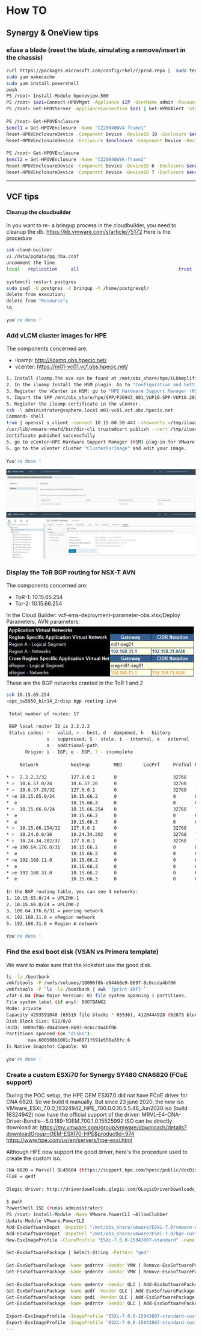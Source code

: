 # How TO

## Synergy & OneView tips
### efuse a blade (reset the blade, simulating a remove/insert in the chassis)
```bash
curl https://packages.microsoft.com/config/rhel/7/prod.repo |  sudo tee /etc/yum.repos.d/microsoft.repo
sudo yum makecache
sudo yum install powershell
pwsh
PS /root> Install-Module hponeview.500
PS /root> $az1=Connect-HPOVMgmt -Appliance $IP -UserName admin -Password PASSWORD
PS /root> Get-HPOVServer -ApplianceConnection $az1 | Get-HPOVAlert -State active | Set-HPOVAlert -Cleared

PS /root> Get-HPOVEnclosure
$encl1 = Get-HPOVEnclosure -Name "CZ20040WV4-frame1"
Reset-HPOVEnclosureDevice -Component Device -DeviceID 10 -Enclosure $encl1 -EFuse
Reset-HPOVEnclosureDevice -Enclosure $enclosure -Component Device -DeviceID 1

PS /root> Get-HPOVEnclosure
$encl2 = Get-HPOVEnclosure -Name "CZ20040WYK-frame2"
Reset-HPOVEnclosureDevice -Component Device -DeviceID 6 -Enclosure $encl2 -EFuse
Reset-HPOVEnclosureDevice -Component Device -DeviceID 7 -Enclosure $encl2 -EFuse
```

---

## VCF tips

#### Cleanup the cloudbuilder
In you want to re- a bringup process in the cloudbuilder, you need to cleanup the db.
https://kb.vmware.com/s/article/75172
Here is the procedure

```bash
ssh cloud-builder
vi /data/pgdata/pg_hba.conf
uncomment the line
local   replication     all                                     trust

systemctl restart postgres
sudo psql -U postgres -d bringup -h /home/postgresql/
delete from execution;
delete from "Resource";
\q

you're done !
```

### Add vLCM cluster images for HPE
The components concerned are:
- iloamp: http://iloamp.obs.hpecic.net/
- vcenter: https://m01-vc01.vcf.obs.hpecic.net/

```bash
1. Install iloamp.The ova can be found at /mnt/obs_share/hpe/iLOAmplifierPack/iLOAmplifierPack_1.60_vmware.zip
2. In the iloamp Install the HSM plugin. Go to "Configuration and Setting" > "Add-on Service Manager" : install "HPE Hardware Support Manager (HSM) plug-in for VMware vLCM"
3. Register the vCenter in HSM: go to "HPE Hardware Support Manager (HSM) for VMware vLCM" and add the vCenter where you plan to have your vLCM cluster image managed
4. Import the SPP /mnt/obs_share/hpe/SPP/P26943_001_VUP10-SPP-VUP10.2020_0423.39.iso in the iloamp Baseline Management Firmware Baseline
5. Register the iloamp certificate in the vCenter.
ssh -l administrator@vsphere.local m01-vc01.vcf.obs.hpecic.net
Command> shell
true | openssl s_client -connect 10.15.60.50:443 -showcerts >/tmp/iloamp-cert.crt
/usr/lib/vmware-vmafd/bin/dir-cli trustedcert publish --cert /tmp/iloamp-cert.crt
Certificate pubished successfully
5. go to vCenter>HPE Hardware Support Manager (HSM) plug-in for VMware vLCM. you should see the SPP. Click on add "VMware ESXi 7.0 Upgrade Pack"
6. go to the vCenter cluster "ClusterForImage" and edit your image.

You're done !
```
![HPE HSM SPP](images/iloamp-hsm-spp.jpg)
![HPE HSM SPP](images/iloamp-vLCM.jpg)


### Display the ToR BGP routing for NSX-T AVN
The components concerned are:
- ToR-1: 10.15.65.254
- Tor-2: 10.15.66.254

In the Cloud Builder: vcf-ems-deployment-parameter-obs.xlsx/Deploy Parameters, AVN parameters:
![NSX-T AVN](images/nsx-avn.jpg)
These are the BGP networks craeted in the ToR 1 and 2

```bash
ssh 10.15.65.254
<epc_sw5950_b1r14_2>disp bgp routing ipv4

 Total number of routes: 17

 BGP local router ID is 2.2.2.2
 Status codes: * - valid, > - best, d - dampened, h - history
               s - suppressed, S - stale, i - internal, e - external
               a - additional-path
       Origin: i - IGP, e - EGP, ? - incomplete

     Network            NextHop         MED        LocPrf     PrefVal Path/Ogn

* >  2.2.2.2/32         127.0.0.1       0                     32768   ?
* >  10.6.57.0/24       10.6.57.20      0                     32768   ?
* >  10.6.57.20/32      127.0.0.1       0                     32768   ?
* >e 10.15.65.0/24      10.15.66.2      0                     0       65003?
*  e                    10.15.66.3      0                     0       65003?
* >  10.15.66.0/24      10.15.66.254    0                     32768   ?
*  e                    10.15.66.2      0                     0       65003?
*  e                    10.15.66.3      0                     0       65003?
* >  10.15.66.254/32    127.0.0.1       0                     32768   ?
* >  10.24.0.0/16       10.24.34.202    0                     32768   ?
* >  10.24.34.202/32    127.0.0.1       0                     32768   ?
* >e 100.64.176.0/31    10.15.66.2      0                     0       65003?
*  e                    10.15.66.3      0                     0       65003?
* >e 192.168.11.0       10.15.66.2      0                     0       65003?
*  e                    10.15.66.3      0                     0       65003?
* >e 192.168.31.0       10.15.66.2      0                     0       65003?
*  e                    10.15.66.3      0                     0       65003?

In the BGP routing table, you can see 4 networks:
1. 10.15.65.0/24 = UPLINK-1
2. 10.15.66.0/24 = UPLINK-2
3. 100.64.176.0/31 = peering network
4. 192.168.11.0 = xRegion network
5. 192.168.31.0 = Region A network

You're done !
```

### Find the esxi boot disk (VSAN vs Primera template)
We want to make sure that the kickstart use the good disk.

```bash
ls -la /bootbank
vmkfstools -P /vmfs/volumes/10096f8b-d044b0e9-8697-0c6ccda4bf06
vmkfstools -P `ls -la /bootbank | awk '{print $NF}'`
vfat-0.04 (Raw Major Version: 0) file system spanning 1 partitions.
File system label (if any): BOOTBANK2
Mode: private
Capacity 4293591040 (65515 file blocks * 65536), 4120444928 (62873 blocks) avail, max supported file size 0
Disk Block Size: 512/0/0
UUID: 10096f8b-d044b0e9-8697-0c6ccda4bf06
Partitions spanned (on "disks"):
        naa.600508b1001c7ba8871f691e550a30fc:6
Is Native Snapshot Capable: NO

you're done !
```

### Create a custom ESXi70 for Synergy SY480 CNA6820 (FCoE support)
During the POC setup, the HPE OEM ESXi7.0 did not have FCoE driver for CNA 6820. So we build it manually.
But since 23 june 2020, the new iso VMware_ESXi_7.0.0_16324942_HPE_700.0.0.10.5.5.46_Jun2020.iso
 (build 16324942) now have the official support of the driver:
MRVL-E4-CNA-Driver-Bundle--5.0.189-1OEM.700.1.0.15525992
ISO can be directly download at: 
https://my.vmware.com/group/vmware/downloads/details?downloadGroup=OEM-ESXI70-HPE&productId=974 
https://www.hpe.com/us/en/servers/hpe-esxi.html

Although HPE now support the good  driver, here's the procedure used to create the custom iso.

```bash
CNA 6820 = Marvell QL45604 (https://support.hpe.com/hpesc/public/docDisplay?docLocale=en_US&docId=a00091476en_us) = firmware 08.50.44 (with the HPE Synergy Custom SPP 202005 2020 05 15)
FCoE = qedf

Qlogic driver: http://driverdownloads.qlogic.com/QLogicDriverDownloads_UI/SearchByOs.aspx?ProductCategory=322&OsCategory=6&Os=167&OsCategoryName=VMware&ProductCategoryName=Converged+Network+Adapters&OSName=VMware+ESX%2FESXi

$ pwsh
PowerShell ISE (runas administrator)
PS /root> Install-Module -Name VMware.PowerCLI –AllowClobber
Update-Module VMware.PowerCLI
Add-EsxSoftwareDepot -DepotUrl "/mnt/obs_share/vmware/ESXi-7.0/vmware-official/VMware-ESXi-7.0.0-15843807-depot.zip"
Add-EsxSoftwareDepot -DepotUrl "/mnt/obs_share/vmware/ESXi-7.0/hpe-custom/vibs/MRVL-E4-CNA-Driver-Bundle_5.0.189-1OEM.700.1.0.15525992_16014678.zip"
New-EsxImageProfile -CloneProfile "ESXi-7.0.0-15843807-standard" -name "ESXi-7.0.0-15843807-standard-custom" -Vendor "HPE"

Get-EsxSoftwarePackage | Select-String -Pattern "qed"

Get-EsxSoftwarePackage -Name qedrntv -Vendor VMW | Remove-EsxSoftwarePackage -ImageProfile "ESXi-7.0.0-15843807-standard-custom"
Get-EsxSoftwarePackage -Name qedentv -Vendor VMW | Remove-EsxSoftwarePackage -ImageProfile "ESXi-7.0.0-15843807-standard-custom"

Get-EsxSoftwarePackage -Name qedentv -Vendor QLC | Add-EsxSoftwarePackage -ImageProfile "ESXi-7.0.0-15843807-standard-custom"
Get-EsxSoftwarePackage -Name qedf -Vendor QLC | Add-EsxSoftwarePackage -ImageProfile "ESXi-7.0.0-15843807-standard-custom"
Get-EsxSoftwarePackage -Name qedi -Vendor QLC | Add-EsxSoftwarePackage -ImageProfile "ESXi-7.0.0-15843807-standard-custom"
Get-EsxSoftwarePackage -Name qedrntv -Vendor QLC | Add-EsxSoftwarePackage -ImageProfile "ESXi-7.0.0-15843807-standard-custom"

Export-EsxImageProfile -ImageProfile "ESXi-7.0.0-15843807-standard-custom" -ExportToIso -FilePath "/mnt/obs_share/vmware/ESXi-7.0/hpe-custom/HPE-ESXi-7.0-custom.2.iso"
Export-EsxImageProfile -ImageProfile "ESXi-7.0.0-15843807-standard-custom" -ExportToBundle -FilePath "/mnt/obs_share/vmware/ESXi-7.0/hpe-custom/HPE-ESXi-7.0-custom.2.zip"
---
